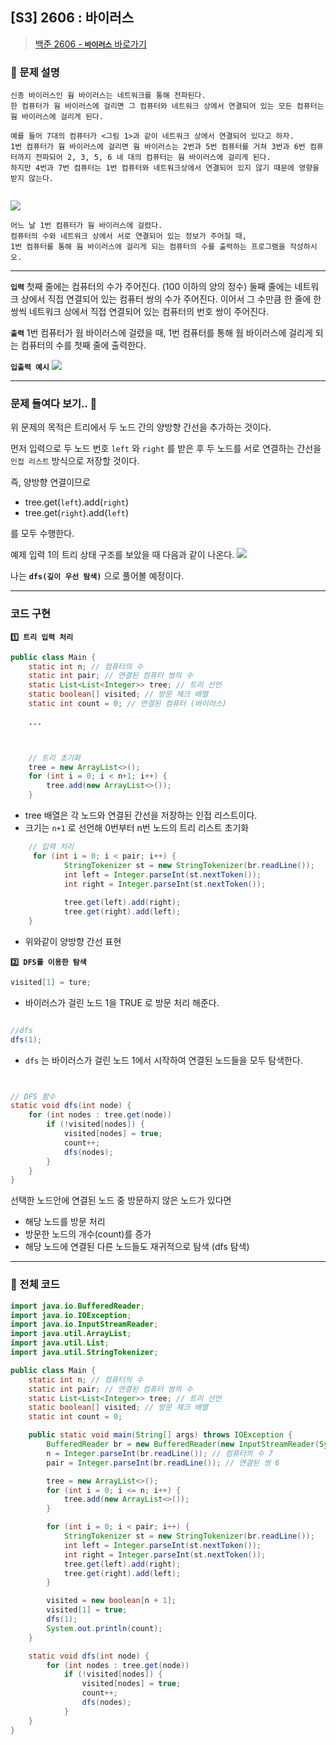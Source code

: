 ## [S3] 2606 : 바이러스
> [백준 2606 - **`바이러스`** 바로가기 ](https://www.acmicpc.net/problem/2606)

### 📝 문제 설명
```
신종 바이러스인 웜 바이러스는 네트워크를 통해 전파된다.
한 컴퓨터가 웜 바이러스에 걸리면 그 컴퓨터와 네트워크 상에서 연결되어 있는 모든 컴퓨터는 웜 바이러스에 걸리게 된다.

예를 들어 7대의 컴퓨터가 <그림 1>과 같이 네트워크 상에서 연결되어 있다고 하자.
1번 컴퓨터가 웜 바이러스에 걸리면 웜 바이러스는 2번과 5번 컴퓨터를 거쳐 3번과 6번 컴퓨터까지 전파되어 2, 3, 5, 6 네 대의 컴퓨터는 웜 바이러스에 걸리게 된다.
하지만 4번과 7번 컴퓨터는 1번 컴퓨터와 네트워크상에서 연결되어 있지 않기 때문에 영향을 받지 않는다.


```
![](https://velog.velcdn.com/images/jiwon3378/post/c4416977-8c6e-4e4f-90d3-fe5a49665b83/image.png)

```
어느 날 1번 컴퓨터가 웜 바이러스에 걸렸다.
컴퓨터의 수와 네트워크 상에서 서로 연결되어 있는 정보가 주어질 때,
1번 컴퓨터를 통해 웜 바이러스에 걸리게 되는 컴퓨터의 수를 출력하는 프로그램을 작성하시오.
```

---


**`입력`**
첫째 줄에는 컴퓨터의 수가 주어진다. (100 이하의 양의 정수)
둘째 줄에는 네트워크 상에서 직접 연결되어 있는 컴퓨터 쌍의 수가 주어진다.
이어서 그 수만큼 한 줄에 한 쌍씩 네트워크 상에서 직접 연결되어 있는 컴퓨터의 번호 쌍이 주어진다.

**`출력`**
1번 컴퓨터가 웜 바이러스에 걸렸을 때, 1번 컴퓨터를 통해 웜 바이러스에 걸리게 되는 컴퓨터의 수를 첫째 줄에 출력한다.

**`입출력 예시`**
![](https://velog.velcdn.com/images/jiwon3378/post/de157730-ba29-4e74-862f-d8b6007c1c52/image.png)


---
### 문제 들여다 보기.. 👀
위 문제의 목적은 트리에서 두 노드 간의 양방향 간선을 추가하는 것이다.

먼저 입력으로 두 노드 번호 `left` 와 `right` 를 받은 후 두 노드를 서로 연결하는 간선을 `인접 리스트` 방식으로 저장할 것이다.

즉, 양방향 연결이므로
- tree.get(`left`).add(`right`)
- tree.get(`right`).add(`left`)

를 모두 수행한다.

예제 입력 1의 트리 상태 구조를 보았을 때 다음과 같이 나온다.
![](https://velog.velcdn.com/images/jiwon3378/post/856818ca-4c44-4f48-914b-b22ca75c8497/image.png)


나는 **`dfs(깊이 우선 탐색)`** 으로 풀어볼 예정이다.


---
### 코드 구현

**`1️⃣ 트리 입력 처리`**

```java
public class Main {
	static int n; // 컴퓨터의 수
    static int pair; // 연결된 컴퓨터 쌍의 수
    static List<List<Integer>> tree; // 트리 선언
    static boolean[] visited; // 방문 체크 배열
    static int count = 0; // 연결된 컴퓨터 (바이러스)
    
    ...



	// 트리 초기화
	tree = new ArrayList<>();
	for (int i = 0; i < n+1; i++) {
		tree.add(new ArrayList<>());
	}

```
- tree 배열은 각 노드와 연결된 간선을 저장하는 인접 리스트이다.
- 크기는 `n+1` 로 선언해 0번부터 n번 노드의 트리 리스트 초기화



```java
	// 입력 처리
	 for (int i = 0; i < pair; i++) {
            StringTokenizer st = new StringTokenizer(br.readLine());
            int left = Integer.parseInt(st.nextToken());
            int right = Integer.parseInt(st.nextToken());
            
            tree.get(left).add(right);
            tree.get(right).add(left);
	}

```

- 위와같이 양방향 간선 표현

**`2️⃣ DFS를 이용한 탐색`**

``` java
visited[1] = ture;

```
- 바이러스가 걸린 노드 1을 TRUE 로 방문 처리 해준다.


``` java

//dfs
dfs(1);

```
- `dfs` 는 바이러스가 걸린 노드 1에서 시작하여 연결된 노드들을 모두 탐색한다.


```java


// DFS 함수
static void dfs(int node) {
	for (int nodes : tree.get(node))
		if (!visited[nodes]) {
			visited[nodes] = true;
			count++;
			dfs(nodes);
		}
	}
}
```

선택한 노드안에 연결된 노드 중 방문하지 않은 노드가 있다면
- 해당 노드를 방문 처리
- 방문한 노드의 개수(count)를 증가
- 해당 노드에 연결된 다른 노드들도 재귀적으로 탐색 (dfs 탐색)

---

### 📌 전체 코드

```java
import java.io.BufferedReader;
import java.io.IOException;
import java.io.InputStreamReader;
import java.util.ArrayList;
import java.util.List;
import java.util.StringTokenizer;

public class Main {
    static int n; // 컴퓨터의 수
    static int pair; // 연결된 컴퓨터 쌍의 수
    static List<List<Integer>> tree; // 트리 선언
    static boolean[] visited; // 방문 체크 배열
    static int count = 0;

    public static void main(String[] args) throws IOException {
        BufferedReader br = new BufferedReader(new InputStreamReader(System.in));
        n = Integer.parseInt(br.readLine()); // 컴퓨터의 수 7
        pair = Integer.parseInt(br.readLine()); // 연결된 쌍 6

        tree = new ArrayList<>();
        for (int i = 0; i <= n; i++) {
            tree.add(new ArrayList<>());
        }

        for (int i = 0; i < pair; i++) {
            StringTokenizer st = new StringTokenizer(br.readLine());
            int left = Integer.parseInt(st.nextToken());
            int right = Integer.parseInt(st.nextToken());
            tree.get(left).add(right);
            tree.get(right).add(left);
        }

        visited = new boolean[n + 1];
        visited[1] = true;
        dfs(1);
        System.out.println(count);
    }

    static void dfs(int node) {
        for (int nodes : tree.get(node))
            if (!visited[nodes]) {
                visited[nodes] = true;
                count++;
                dfs(nodes);
            }
    }
}
````
